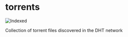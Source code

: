 torrents 
========
![Indexed](https://img.shields.io/badge/indexed-110058-blue)

Collection of torrent files discovered in the DHT network
